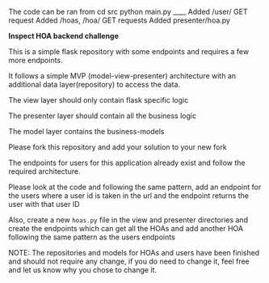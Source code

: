
The code can be ran from cd src python main.py ____ Added /user/<id> GET request Added /hoas, /hoa/<id> GET requests Added presenter/hoa.py  



**Inspect HOA backend challenge**

This is a simple flask repository with some endpoints and requires 
a few more endpoints.

It follows a simple MVP (model-view-presenter) architecture with an additional data layer(repository) to access the data.

The view layer should only contain flask specific logic

The presenter layer should contain all the business logic 

The model layer contains the business-models

Please fork this repository and add your solution to your new fork



The endpoints for users for this application already exist and follow the required architecture.

Please look at the code and following the same pattern, add an endpoint for the users where a user id is 
taken in the url and the endpoint returns the user with that user ID

Also, create a new `hoas.py` file in the view and presenter directories and create 
the endpoints which can get all the HOAs and add another HOA following the same pattern as the users endpoints

NOTE: The repositories and models for HOAs and users have been finished and should not require any change, if you do need to change it, 
feel free and let us know why you chose to change it. 




